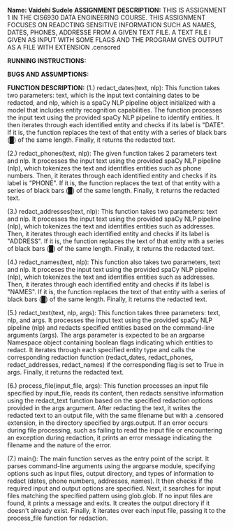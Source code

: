 __Name: Vaidehi Sudele__
__ASSIGNMENT DESCRIPTION:__ THIS IS ASSIGNMENT 1 IN THE CIS6930 DATA ENGINEERING COURSE. THIS ASSIGNMENT FOCUSES ON READCTING SENSITIVE INFORMATION SUCH AS NAMES, DATES, PHONES, ADDRESSE FROM A GIVEN TEXT FILE. A TEXT FILE I GIVEN AS INPUT WITH SOME FLAGS AND THE PROGRAM GIVES OUTPUT AS A FILE WITH EXTENSION .censored 

__RUNNING INSTRUCTIONS:__

__BUGS AND ASSUMPTIONS:__

__FUNCTION DESCRIPTION:__ (1.) redact_dates(text, nlp): This function takes two parameters: text, which is the input text containing dates to be redacted, and nlp, which is a spaCy NLP pipeline object initialized with a model that includes entity recognition capabilities. The function processes the input text using the provided spaCy NLP pipeline to identify entities. It then iterates through each identified entity and checks if its label is "DATE". If it is, the function replaces the text of that entity with a series of black bars (█) of the same length. Finally, it returns the redacted text.

(2.) redact_phones(text, nlp): The given function takes 2 parameters text and nlp. It processes the input text using the provided spaCy NLP pipeline (nlp), which tokenizes the text and identifies entities such as phone numbers. Then, it iterates through each identified entity and checks if its label is "PHONE". If it is, the function replaces the text of that entity with a series of black bars (█) of the same length. Finally, it returns the redacted text.

(3.) redact_addresses(text, nlp): This function takes two parameters: text and nlp. It processes the input text using the provided spaCy NLP pipeline (nlp), which tokenizes the text and identifies entities such as addresses. Then, it iterates through each identified entity and checks if its label is "ADDRESS". If it is, the function replaces the text of that entity with a series of black bars (█) of the same length. Finally, it returns the redacted text.

(4.) redact_names(text, nlp): This function also takes two parameters, text and nlp. It proceses the input text using the provided spaCy NLP pipeline (nlp), which tokenizes the text and identifies entities such as addresses. Then, it iterates through each identified entity and checks if its label is "NAMES". If it is, the function replaces the text of that entity with a series of black bars (█) of the same length. Finally, it returns the redacted text.

(5.) redact_text(text, nlp, args): This function takes three parameters: text, nlp, and args. It processes the input text using the provided spaCy NLP pipeline (nlp) and redacts specified entities based on the command-line arguments (args). The args parameter is expected to be an argparse Namespace object containing boolean flags indicating which entities to redact. It iterates through each specified entity type and calls the corresponding redaction function (redact_dates, redact_phones, redact_addresses, redact_names) if the corresponding flag is set to True in args. Finally, it returns the redacted text.

(6.) process_file(input_file, args): This function processes an input file specified by input_file, reads its content, then redacts sensitive information using the redact_text function based on the specified redaction options provided in the args argument. After redacting the text, it writes the redacted text to an output file, with the same filename but with a .censored extension, in the directory specified by args.output. If an error occurs during file processing, such as failing to read the input file or encountering an exception during redaction, it prints an error message indicating the filename and the nature of the error.

(7.) main(): The main function serves as the entry point of the script. It parses command-line arguments using the argparse module, specifying options such as input files, output directory, and types of information to redact (dates, phone numbers, addresses, names). It then checks if the required input and output options are specified. Next, it searches for input files matching the specified pattern using glob.glob. If no input files are found, it prints a message and exits. It creates the output directory if it doesn't already exist. Finally, it iterates over each input file, passing it to the process_file function for redaction.